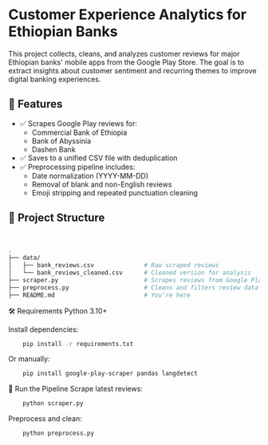 # Customer Experience Analytics for Ethiopian Banks

This project collects, cleans, and analyzes customer reviews for major Ethiopian banks' mobile apps from the Google Play Store. The goal is to extract insights about customer sentiment and recurring themes to improve digital banking experiences.

## 🚀 Features

- ✅ Scrapes Google Play reviews for:
  - Commercial Bank of Ethiopia
  - Bank of Abyssinia
  - Dashen Bank
- ✅ Saves to a unified CSV file with deduplication
- ✅ Preprocessing pipeline includes:
  - Date normalization (YYYY-MM-DD)
  - Removal of blank and non-English reviews
  - Emoji stripping and repeated punctuation cleaning

## 📂 Project Structure
```bash
    
```
```bash
.
├── data/
│   ├── bank_reviews.csv              # Raw scraped reviews
│   └── bank_reviews_cleaned.csv      # Cleaned version for analysis
├── scraper.py                        # Scrapes reviews from Google Play
├── preprocess.py                     # Cleans and filters review data
├── README.md                         # You’re here

```
🛠️ Requirements
Python 3.10+

Install dependencies:

```bash
    pip install -r requirements.txt
```
Or manually:
```bash
    pip install google-play-scraper pandas langdetect
```

🧪 Run the Pipeline
Scrape latest reviews:
```bash
    python scraper.py
```
Preprocess and clean:
```bash
    python preprocess.py
```

